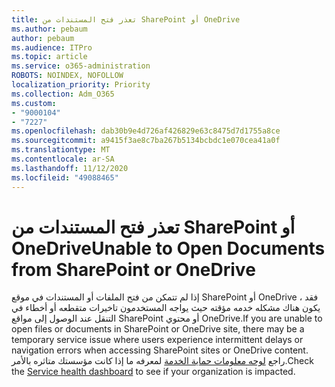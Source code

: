 ```yaml
---
title: تعذر فتح المستندات من SharePoint أو OneDrive
ms.author: pebaum
author: pebaum
ms.audience: ITPro
ms.topic: article
ms.service: o365-administration
ROBOTS: NOINDEX, NOFOLLOW
localization_priority: Priority
ms.collection: Adm_O365
ms.custom:
- "9000104"
- "7227"
ms.openlocfilehash: dab30b9e4d726af426829e63c8475d7d1755a8ce
ms.sourcegitcommit: a9415f3ae8c7ba267b5134bcbdc1e070cea41a0f
ms.translationtype: MT
ms.contentlocale: ar-SA
ms.lasthandoff: 11/12/2020
ms.locfileid: "49088465"
---
```

# <a name="unable-to-open-documents-from-sharepoint-or-onedrive"></a><span data-ttu-id="1c6a3-102">تعذر فتح المستندات من SharePoint أو OneDrive</span><span class="sxs-lookup"><span data-stu-id="1c6a3-102">Unable to Open Documents from SharePoint or OneDrive</span></span>

<span data-ttu-id="1c6a3-103">إذا لم تتمكن من فتح الملفات أو المستندات في موقع SharePoint أو OneDrive ، فقد يكون هناك مشكله خدمه مؤقته حيث يواجه المستخدمون تاخيرات متقطعه أو أخطاء في التنقل عند الوصول إلى مواقع SharePoint أو محتوي OneDrive.</span><span class="sxs-lookup"><span data-stu-id="1c6a3-103">If you are unable to open files or documents in SharePoint or OneDrive site, there may be a temporary service issue where users experience intermittent delays or navigation errors when accessing SharePoint sites or OneDrive content.</span></span> <span data-ttu-id="1c6a3-104">راجع [لوحه معلومات حماية الخدمة](https://admin.microsoft.com/AdminPortal/Home#/servicehealth) لمعرفه ما إذا كانت مؤسستك متاثره بالأمر.</span><span class="sxs-lookup"><span data-stu-id="1c6a3-104">Check the [Service health dashboard](https://admin.microsoft.com/AdminPortal/Home#/servicehealth) to see if your organization is impacted.</span></span>
